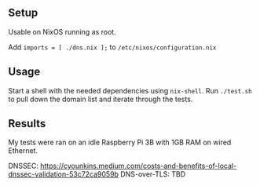 Setup
-----

Usable on NixOS running as root.

Add `imports = [ ./dns.nix ];` to `/etc/nixos/configuration.nix`


Usage
-----

Start a shell with the needed dependencies using `nix-shell`. Run `./test.sh` to pull down the domain list and iterate through the tests.


Results
-------

My tests were ran on an idle Raspberry Pi 3B with 1GB RAM on wired Ethernet.

DNSSEC: https://cyounkins.medium.com/costs-and-benefits-of-local-dnssec-validation-53c72ca9059b
DNS-over-TLS: TBD

